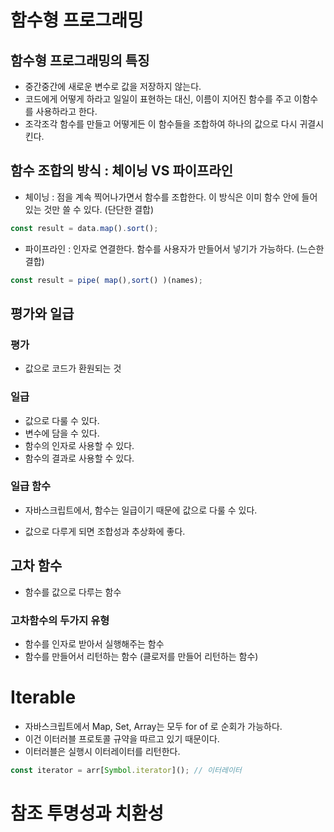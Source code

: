 # 함수형 프로그래밍



## 함수형 프로그래밍의 특징

- 중간중간에 새로운 변수로 값을 저장하지 않는다.
- 코드에게 어떻게 하라고 일일이 표현하는 대신, 이름이 지어진 함수를 주고 이함수를 사용하라고 한다. 
- 조각조각 함수를 만들고 어떻게든 이 함수들을 조합하여 하나의 값으로 다시 귀결시킨다.



## 함수 조합의 방식 : 체이닝 VS 파이프라인

- 체이닝 :  점을 계속 찍어나가면서 함수를 조합한다. 이 방식은 이미 함수 안에 들어있는 것만 쓸 수 있다. (단단한 결합)

```javascript
const result = data.map().sort();
```

- 파이프라인 :  인자로 연결한다. 함수를 사용자가 만들어서 넣기가 가능하다. (느슨한 결합)

```javascript
const result = pipe( map(),sort() )(names);
```





## 평가와 일급

### 평가

- 값으로 코드가 환원되는 것



### 일급

- 값으로 다룰 수 있다.
- 변수에 담을 수 있다.
- 함수의 인자로 사용할 수 있다.
- 함수의 결과로 사용할 수 있다.



### 일급 함수

- 자바스크립트에서, 함수는 일급이기 때문에 값으로 다룰 수 있다. 

- 값으로 다루게 되면 조합성과 추상화에 좋다.



## 고차 함수

- 함수를 값으로 다루는 함수



### 고차함수의 두가지 유형

- 함수를 인자로 받아서 실행해주는 함수
- 함수를 만들어서 리턴하는 함수 (클로저를 만들어 리턴하는 함수)





# Iterable

- 자바스크립트에서 Map, Set, Array는 모두 for of 로 순회가 가능하다. 
- 이건 이터러블 프로토콜 규약을 따르고 있기 때문이다.
- 이터러블은 실행시 이터레이터를 리턴한다. 

```javascript
const iterator = arr[Symbol.iterator](); // 이터레이터 
```



# 참조 투명성과 치환성